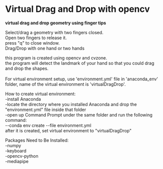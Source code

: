 # Virtual Drag and Drop with opencv
**virtual drag and drop geometry using finger tips**

Select/drag a geometry with two fingers closed.<br />
Open two fingers to release it.<br />
press "q" to close window.<br />
Drag/Drop with one hand or two hands <br />

this program is created using opencv and cvzone.<br />
the program will detect the landmark of your hand so that you could drag and drop the shapes.<br />
<br />
For virtual environment setup, use 'environment.yml' file in 'anaconda_env' folder, name of the virtual environment is 'virtualDragDrop'.<br />

How to create virtual environment:<br />
  -install Anaconda <br />
  -locate the directory where you installed Anaconda and drop the "environment.yml" file inside that folder <br />
  -open up Command Prompt under the same folder and run the following command: <br />
    --conda env create --file environment.yml <br />
  after it is created, set virtual environment to "virtualDragDrop" <br />

Packages Need to Be Installed: <br />
-numpy <br />
-keyboard <br />
-opencv-python <br />
-mediapipe <br />
